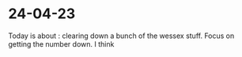 # 24-04-23

Today is about :
clearing down a bunch of the wessex stuff. Focus on getting the number down.
I think
